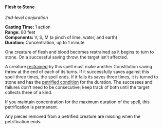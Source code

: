 #### Flesh to Stone
<!-- TODO Check and tag this spell -->
<!-- markdownlint-disable-next-line no-emphasis-as-heading -->
_2nd-level conjuration_

**Casting Time:** 1 action \
**Range:** 60 feet \
**Components:** V, S, M (a pinch of lime, water, and earth) \
**Duration:** Concentration, up to 1 minute

One creature of flesh and blood becomes restrained as it begins to turn to stone.
On a successful saving throw, the target isn’t affected.

A creature [restrained](#Conditions_restrained) by this spell must make another Constitution saving throw at the end of each of its turns.
If it successfully saves against this spell three times, the spell ends.
If it fails its saves three times, it is turned to stone and has the [petrified condition](#Conditions_petrified) for the duration.
The successes and failures don't need to be consecutive; keep track of both until the target collects three of a kind.

If you maintain concentration for the maximum duration of the spell, this petrification is permanent.

Any pieces removed from a petrified creature are missing when the petrification ends.
